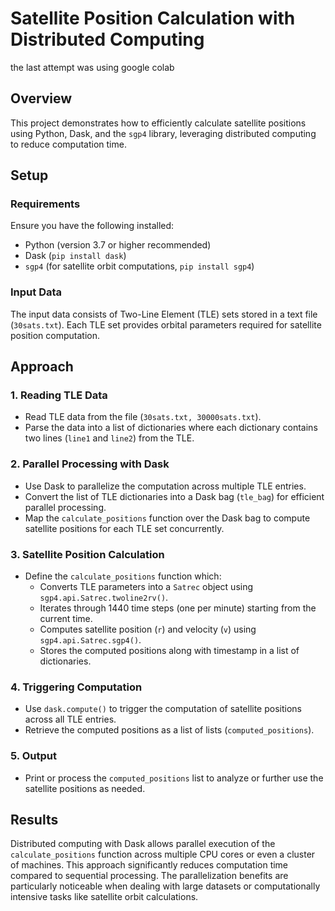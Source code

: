 # Satellite Position Calculation with Distributed Computing
the last attempt was using google colab
## Overview

This project demonstrates how to efficiently calculate satellite positions using Python, Dask, and the `sgp4` library, leveraging distributed computing to reduce computation time.

## Setup

### Requirements

Ensure you have the following installed:

- Python (version 3.7 or higher recommended)
- Dask (`pip install dask`)
- `sgp4` (for satellite orbit computations, `pip install sgp4`)

### Input Data

The input data consists of Two-Line Element (TLE) sets stored in a text file (`30sats.txt`). Each TLE set provides orbital parameters required for satellite position computation.

## Approach

### 1. Reading TLE Data

- Read TLE data from the file (`30sats.txt, 30000sats.txt`).
- Parse the data into a list of dictionaries where each dictionary contains two lines (`line1` and `line2`) from the TLE.

### 2. Parallel Processing with Dask

- Use Dask to parallelize the computation across multiple TLE entries.
- Convert the list of TLE dictionaries into a Dask bag (`tle_bag`) for efficient parallel processing.
- Map the `calculate_positions` function over the Dask bag to compute satellite positions for each TLE set concurrently.

### 3. Satellite Position Calculation

- Define the `calculate_positions` function which:
  - Converts TLE parameters into a `Satrec` object using `sgp4.api.Satrec.twoline2rv()`.
  - Iterates through 1440 time steps (one per minute) starting from the current time.
  - Computes satellite position (`r`) and velocity (`v`) using `sgp4.api.Satrec.sgp4()`.
  - Stores the computed positions along with timestamp in a list of dictionaries.

### 4. Triggering Computation

- Use `dask.compute()` to trigger the computation of satellite positions across all TLE entries.
- Retrieve the computed positions as a list of lists (`computed_positions`).

### 5. Output

- Print or process the `computed_positions` list to analyze or further use the satellite positions as needed.

## Results

Distributed computing with Dask allows parallel execution of the `calculate_positions` function across multiple CPU cores or even a cluster of machines. This approach significantly reduces computation time compared to sequential processing. The parallelization benefits are particularly noticeable when dealing with large datasets or computationally intensive tasks like satellite orbit calculations.


